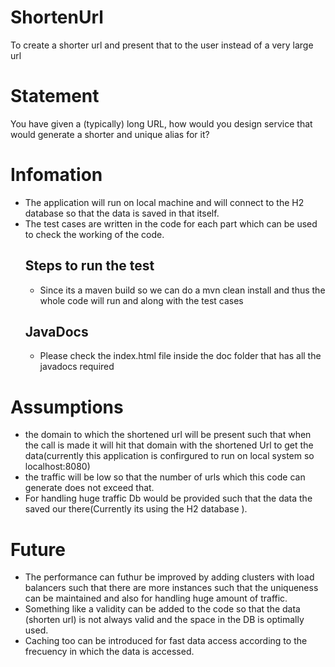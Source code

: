 # ShortenUrl
To create a shorter url and present that to the user instead of a very large url

# Statement
You have given a (typically) long URL, how would you design service that would generate a shorter and unique alias for it?

# Infomation
- The application will run on local machine and will connect to the H2 database so that the data is saved in that itself.
- The test cases are written in the code for each part which can be used to check the working of the code.
  ## Steps to run the test
  - Since its a maven build so we can do a mvn clean install and thus the whole code will run and along with the test cases 
  ## JavaDocs
  - Please check the index.html file inside the doc folder that has all the javadocs required

# Assumptions
- the domain to which the shortened url will be present such that when the call is made it will hit that domain with the shortened Url to get the data(currently this application is confirgured to run on local system so localhost:8080)
- the traffic will be low so that the number of urls which this code can generate does not exceed that.
- For handling huge traffic Db would be provided such that the data the saved our there(Currently its using the H2 database ).

# Future 
- The performance can futhur be improved by adding clusters with load balancers such that there are more instances such that the uniqueness can be maintained and also for handling huge amount of traffic.
- Something like a validity can be added to the code so that the data (shorten url) is not always valid and the space in the DB is optimally used.
- Caching too can be introduced for fast data access according to the frecuency in which the data is accessed.
